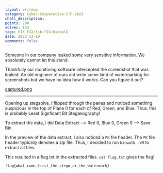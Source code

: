 ```yaml
---
layout: writeup
category: Cyber-Cooperative-CTF-2023
chall_description:
points: 200
solves: 153
tags: FIX FIX/lsb FIX/binwalk
date: 2023-12-19
comments: false
---
```


Someone in our company leaked some very sensitive information. We absolutely cannot let this stand.  

Thankfully our monitoring software intercepted the screenshot that was leaked. An old engineer of ours did write some kind of watermarking for screenshots but we have no idea how it works. Can you figure it out?  

[captured.png](https://github.com/Nightxade/ctf-writeups/blob/master/assets/CTFs/Cyber-Cooperative-CTF-2023/forensics/captured.png)  

---

Opening up stegsolve, I flipped through the panes and noticed something suspicious in the top of Plane 0 for each of Red, Green, and Blue. Thus, this is probably Least Signficant Bit Steganography!  

To extract the data, I did Data Extract --> Red 0, Blue 0, Green 0 --> Save Bin.  

In the preview of the data extract, I also noticed a `PK` file header. The `PK` file header typically denotes a zip file. Thus, I decided to run `binwalk -eM` to extract all files.  

This resulted in a flag.txt in the extracted files. `cat flag.txt` gives the flag!  

    flag{what_came_first_the_stego_or_the_watermark}